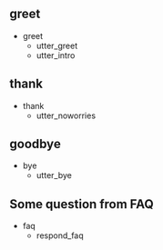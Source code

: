 ## greet
* greet
  - utter_greet
  - utter_intro

## thank
* thank
  - utter_noworries

## goodbye
* bye
  - utter_bye
  
## Some question from FAQ
* faq
    - respond_faq  